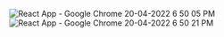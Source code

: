 ![React App - Google Chrome 20-04-2022 6 50 05 PM](https://user-images.githubusercontent.com/73013101/164259536-5c848265-cd82-4d7c-8662-f99b2c0b6b19.png)
![React App - Google Chrome 20-04-2022 6 50 21 PM](https://user-images.githubusercontent.com/73013101/164259550-f92b9819-f0b5-46ed-9008-641590d50ef2.png)
